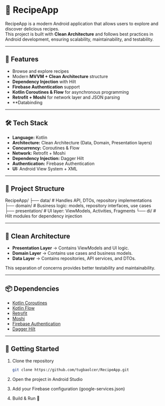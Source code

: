 # 🍲 RecipeApp

RecipeApp is a modern Android application that allows users to explore and discover delicious recipes.  
This project is built with **Clean Architecture** and follows best practices in Android development, ensuring scalability, maintainability, and testability.  

---

## 🚀 Features
- Browse and explore recipes
- Modern **MVVM + Clean Architecture** structure
- **Dependency Injection** with Hilt
- **Firebase Authentication** support
- **Kotlin Coroutines & Flow** for asynchronous programming
- **Retrofit + Moshi** for network layer and JSON parsing
- **Databinding 

---

## 🛠️ Tech Stack
- **Language:** Kotlin  
- **Architecture:** Clean Architecture (Data, Domain, Presentation layers)  
- **Concurrency:** Coroutines & Flow  
- **Network:** Retrofit + Moshi  
- **Dependency Injection:** Dagger Hilt  
- **Authentication:** Firebase Authentication  
- **UI:** Android View System + XML  

---

## 📂 Project Structure
RecipeApp/
├── data/ # Handles API, DTOs, repository implementations
├── domain/ # Business logic: models, repository interfaces, use cases
├── presentation/ # UI layer: ViewModels, Activities, Fragments
└── di/ # Hilt modules for dependency injection


---

## 🔑 Clean Architecture
- **Presentation Layer** → Contains ViewModels and UI logic.  
- **Domain Layer** → Contains use cases and business models.  
- **Data Layer** → Contains repositories, API services, and DTOs.  

This separation of concerns provides better testability and maintainability.

---

## 📦 Dependencies
- [Kotlin Coroutines](https://kotlinlang.org/docs/coroutines-overview.html)  
- [Kotlin Flow](https://developer.android.com/kotlin/flow)  
- [Retrofit](https://square.github.io/retrofit/)  
- [Moshi](https://github.com/square/moshi)  
- [Firebase Authentication](https://firebase.google.com/docs/auth)  
- [Dagger Hilt](https://dagger.dev/hilt/)  

---

## 🚀 Getting Started
1. Clone the repository  
   ```bash
   git clone https://github.com/tugbaolcer/RecipeApp.git
   ```

2. Open the project in Android Studio

3. Add your Firebase configuration (google-services.json)

4. Build & Run 🚀
   

